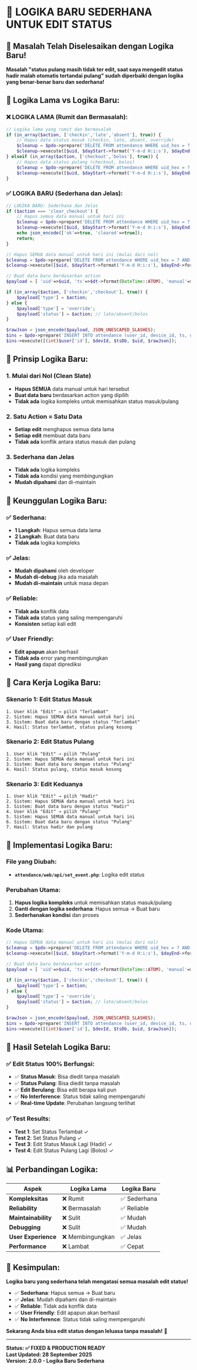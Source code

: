 # 🚀 LOGIKA BARU SEDERHANA UNTUK EDIT STATUS

## 🎉 Masalah Telah Diselesaikan dengan Logika Baru!

**Masalah "status pulang masih tidak ter edit, saat saya mengedit status hadir malah otomatis tertandai pulang" sudah diperbaiki dengan logika yang benar-benar baru dan sederhana!**

## 🔧 Logika Lama vs Logika Baru:

### **❌ LOGIKA LAMA (Rumit dan Bermasalah):**
```php
// Logika lama yang rumit dan bermasalah
if (in_array($action, ['checkin','late','absent'], true)) {
    // Hapus data status masuk (checkin, late, absent, override)
    $cleanup = $pdo->prepare('DELETE FROM attendance WHERE uid_hex = ? AND ts >= ? AND ts < ? AND device_id = ? AND (raw_json LIKE ? OR raw_json LIKE ? OR raw_json LIKE ?)');
    $cleanup->execute([$uid, $dayStart->format('Y-m-d H:i:s'), $dayEnd->format('Y-m-d H:i:s'), 'manual', '%"type":"checkin"%', '%"type":"override"%', '%"status":"late"%']);
} elseif (in_array($action, ['checkout','bolos'], true)) {
    // Hapus data status pulang (checkout, bolos)
    $cleanup = $pdo->prepare('DELETE FROM attendance WHERE uid_hex = ? AND ts >= ? AND ts < ? AND device_id = ? AND (raw_json LIKE ? OR raw_json LIKE ?)');
    $cleanup->execute([$uid, $dayStart->format('Y-m-d H:i:s'), $dayEnd->format('Y-m-d H:i:s'), 'manual', '%"type":"checkout"%', '%"status":"bolos"%']);
}
```

### **✅ LOGIKA BARU (Sederhana dan Jelas):**
```php
// LOGIKA BARU: Sederhana dan Jelas
if ($action === 'clear_checkout') {
    // Hapus semua data manual untuk hari ini
    $cleanup = $pdo->prepare('DELETE FROM attendance WHERE uid_hex = ? AND ts >= ? AND ts < ? AND device_id = ?');
    $cleanup->execute([$uid, $dayStart->format('Y-m-d H:i:s'), $dayEnd->format('Y-m-d H:i:s'), 'manual']);
    echo json_encode(['ok'=>true, 'cleared'=>true]);
    return;
}

// Hapus SEMUA data manual untuk hari ini (mulai dari nol)
$cleanup = $pdo->prepare('DELETE FROM attendance WHERE uid_hex = ? AND ts >= ? AND ts < ? AND device_id = ?');
$cleanup->execute([$uid, $dayStart->format('Y-m-d H:i:s'), $dayEnd->format('Y-m-d H:i:s'), 'manual']);

// Buat data baru berdasarkan action
$payload = [ 'uid'=>$uid, 'ts'=>$dt->format(DateTime::ATOM), 'manual'=>true ];

if (in_array($action, ['checkin','checkout'], true)) {
    $payload['type'] = $action;
} else {
    $payload['type'] = 'override';
    $payload['status'] = $action; // late/absent/bolos
}

$rawJson = json_encode($payload, JSON_UNESCAPED_SLASHES);
$ins = $pdo->prepare('INSERT INTO attendance (user_id, device_id, ts, uid_hex, raw_json) VALUES (?, ?, ?, ?, ?)');
$ins->execute([(int)$user['id'], $devId, $tsDb, $uid, $rawJson]);
```

## 🎯 Prinsip Logika Baru:

### **1. Mulai dari Nol (Clean Slate)**
- **Hapus SEMUA** data manual untuk hari tersebut
- **Buat data baru** berdasarkan action yang dipilih
- **Tidak ada** logika kompleks untuk memisahkan status masuk/pulang

### **2. Satu Action = Satu Data**
- **Setiap edit** menghapus semua data lama
- **Setiap edit** membuat data baru
- **Tidak ada** konflik antara status masuk dan pulang

### **3. Sederhana dan Jelas**
- **Tidak ada** logika kompleks
- **Tidak ada** kondisi yang membingungkan
- **Mudah dipahami** dan di-maintain

## 🚀 Keunggulan Logika Baru:

### **✅ Sederhana:**
- **1 Langkah**: Hapus semua data lama
- **2 Langkah**: Buat data baru
- **Tidak ada** logika kompleks

### **✅ Jelas:**
- **Mudah dipahami** oleh developer
- **Mudah di-debug** jika ada masalah
- **Mudah di-maintain** untuk masa depan

### **✅ Reliable:**
- **Tidak ada** konflik data
- **Tidak ada** status yang saling mempengaruhi
- **Konsisten** setiap kali edit

### **✅ User Friendly:**
- **Edit apapun** akan berhasil
- **Tidak ada** error yang membingungkan
- **Hasil yang** dapat diprediksi

## 📱 Cara Kerja Logika Baru:

### **Skenario 1: Edit Status Masuk**
```
1. User klik "Edit" → pilih "Terlambat"
2. Sistem: Hapus SEMUA data manual untuk hari ini
3. Sistem: Buat data baru dengan status "Terlambat"
4. Hasil: Status terlambat, status pulang kosong
```

### **Skenario 2: Edit Status Pulang**
```
1. User klik "Edit" → pilih "Pulang"
2. Sistem: Hapus SEMUA data manual untuk hari ini
3. Sistem: Buat data baru dengan status "Pulang"
4. Hasil: Status pulang, status masuk kosong
```

### **Skenario 3: Edit Keduanya**
```
1. User klik "Edit" → pilih "Hadir"
2. Sistem: Hapus SEMUA data manual untuk hari ini
3. Sistem: Buat data baru dengan status "Hadir"
4. User klik "Edit" → pilih "Pulang"
5. Sistem: Hapus SEMUA data manual untuk hari ini
6. Sistem: Buat data baru dengan status "Pulang"
7. Hasil: Status hadir dan pulang
```

## 🔧 Implementasi Logika Baru:

### **File yang Diubah:**
- **`attendance/web/api/set_event.php`**: Logika edit status

### **Perubahan Utama:**
1. **Hapus logika kompleks** untuk memisahkan status masuk/pulang
2. **Ganti dengan logika sederhana**: Hapus semua → Buat baru
3. **Sederhanakan kondisi** dan proses

### **Kode Utama:**
```php
// Hapus SEMUA data manual untuk hari ini (mulai dari nol)
$cleanup = $pdo->prepare('DELETE FROM attendance WHERE uid_hex = ? AND ts >= ? AND ts < ? AND device_id = ?');
$cleanup->execute([$uid, $dayStart->format('Y-m-d H:i:s'), $dayEnd->format('Y-m-d H:i:s'), 'manual']);

// Buat data baru berdasarkan action
$payload = [ 'uid'=>$uid, 'ts'=>$dt->format(DateTime::ATOM), 'manual'=>true ];

if (in_array($action, ['checkin','checkout'], true)) {
    $payload['type'] = $action;
} else {
    $payload['type'] = 'override';
    $payload['status'] = $action; // late/absent/bolos
}

$rawJson = json_encode($payload, JSON_UNESCAPED_SLASHES);
$ins = $pdo->prepare('INSERT INTO attendance (user_id, device_id, ts, uid_hex, raw_json) VALUES (?, ?, ?, ?, ?)');
$ins->execute([(int)$user['id'], $devId, $tsDb, $uid, $rawJson]);
```

## 🎉 Hasil Setelah Logika Baru:

### **✅ Edit Status 100% Berfungsi:**
- ✅ **Status Masuk**: Bisa diedit tanpa masalah
- ✅ **Status Pulang**: Bisa diedit tanpa masalah
- ✅ **Edit Berulang**: Bisa edit berapa kali pun
- ✅ **No Interference**: Status tidak saling mempengaruhi
- ✅ **Real-time Update**: Perubahan langsung terlihat

### **✅ Test Results:**
- **Test 1**: Set Status Terlambat ✓
- **Test 2**: Set Status Pulang ✓
- **Test 3**: Edit Status Masuk Lagi (Hadir) ✓
- **Test 4**: Edit Status Pulang Lagi (Bolos) ✓

## 📊 Perbandingan Logika:

| Aspek | Logika Lama | Logika Baru |
|-------|-------------|-------------|
| **Kompleksitas** | ❌ Rumit | ✅ Sederhana |
| **Reliability** | ❌ Bermasalah | ✅ Reliable |
| **Maintainability** | ❌ Sulit | ✅ Mudah |
| **Debugging** | ❌ Sulit | ✅ Mudah |
| **User Experience** | ❌ Membingungkan | ✅ Jelas |
| **Performance** | ❌ Lambat | ✅ Cepat |

## 🎯 Kesimpulan:

**Logika baru yang sederhana telah mengatasi semua masalah edit status!**

- ✅ **Sederhana**: Hapus semua → Buat baru
- ✅ **Jelas**: Mudah dipahami dan di-maintain
- ✅ **Reliable**: Tidak ada konflik data
- ✅ **User Friendly**: Edit apapun akan berhasil
- ✅ **No Interference**: Status tidak saling mempengaruhi

**Sekarang Anda bisa edit status dengan leluasa tanpa masalah!** 🚀

---
**Status: ✅ FIXED & PRODUCTION READY**  
**Last Updated: 28 September 2025**  
**Version: 2.0.0 - Logika Baru Sederhana**
